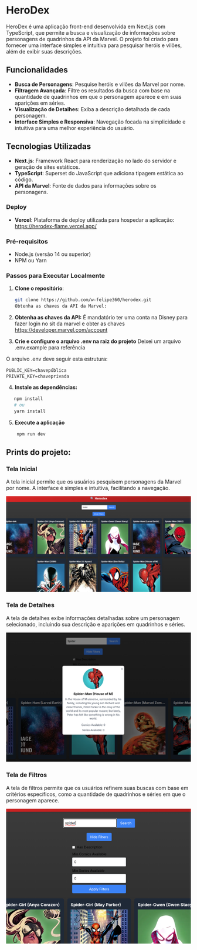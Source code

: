 # HeroDex

HeroDex é uma aplicação front-end desenvolvida em Next.js com TypeScript, que permite a busca e visualização de informações sobre personagens de quadrinhos da API da Marvel. O projeto foi criado para fornecer uma interface simples e intuitiva para pesquisar heróis e vilões, além de exibir suas descrições.

## Funcionalidades

- **Busca de Personagens**: Pesquise heróis e vilões da Marvel por nome.
- **Filtragem Avançada**: Filtre os resultados da busca com base na quantidade de quadrinhos em que o personagem aparece e em suas aparições em séries.
- **Visualização de Detalhes**: Exiba a descrição detalhada de cada personagem.
- **Interface Simples e Responsiva**: Navegação focada na simplicidade e intuitiva para uma melhor experiência do usuário.

## Tecnologias Utilizadas

- **Next.js**: Framework React para renderização no lado do servidor e geração de sites estáticos.
- **TypeScript**: Superset do JavaScript que adiciona tipagem estática ao código.
- **API da Marvel**: Fonte de dados para informações sobre os personagens.

### Deploy

- **Vercel**: Plataforma de deploy utilizada para hospedar a aplicação: https://herodex-flame.vercel.app/


### Pré-requisitos

- Node.js (versão 14 ou superior)
- NPM ou Yarn

### Passos para Executar Localmente

1. **Clone o repositório**:
   ```bash
   git clone https://github.com/w-felipe360/herodex.git
   Obtenha as chaves da API da Marvel:

2. **Obtenha as chaves da API:**
    É mandatório ter uma conta na Disney para fazer login no sit da marvel e obter as chaves
    https://developer.marvel.com/account

3. **Crie e configure o arquivo .env na raiz do projeto**
    Deixei um arquivo .env.example para referência

O arquivo .env deve seguir esta estrutura:
```env
PUBLIC_KEY=chavepública
PRIVATE_KEY=chaveprivada
```
4. **Instale as dependências:**
```bash
   npm install
   # ou
   yarn install
```
5. **Execute a aplicação**
```bash
    npm run dev
```
## Prints do projeto:

### Tela Inicial
A tela inicial permite que os usuários pesquisem personagens da Marvel por nome. A interface é simples e intuitiva, facilitando a navegação.

<img src="https://raw.githubusercontent.com/w-felipe360/images/main/img1.png" alt="Tela Inicial" style="max-width: 100%; height: auto;">

### Tela de Detalhes
A tela de detalhes exibe informações detalhadas sobre um personagem selecionado, incluindo sua descrição e aparições em quadrinhos e séries.

<img src="https://raw.githubusercontent.com/w-felipe360/images/main/img2.png" alt="Tela de detalhes" style="max-width: 100%; height: auto;">

### Tela de Filtros
A tela de filtros permite que os usuários refinem suas buscas com base em critérios específicos, como a quantidade de quadrinhos e séries em que o personagem aparece.

<img src="https://raw.githubusercontent.com/w-felipe360/images/main/img3.png" alt="Tela de filtros" style="max-width: 100%; height: auto;">